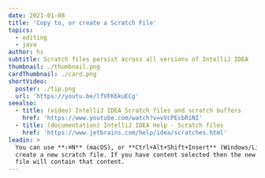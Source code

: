 ```yaml
---
date: 2021-01-08
title: 'Copy to, or create a Scratch File'
topics:
  - editing
  - java
author: hs
subtitle: Scratch files persist across all versions of IntelliJ IDEA
thumbnail: ./thumbnail.png
cardThumbnail: ./card.png
shortVideo:
  poster: ./tip.png
  url: 'https://youtu.be/lfVFK6kuECg'
seealso:
  - title: (video) IntelliJ IDEA Scratch files and scratch buffers
    href: 'https://www.youtube.com/watch?v=vVcPEcbRiNI'
  - title: (documentation) IntelliJ IDEA Help - Scratch files
    href: 'https://www.jetbrains.com/help/idea/scratches.html'
leadin: >
  You can use **⇧⌘N** (macOS), or **Ctrl+Alt+Shift+Insert** (Windows/Linux) to
  create a new scratch file. If you have content selected then the new scratch
  file will contain that content.
---
```



